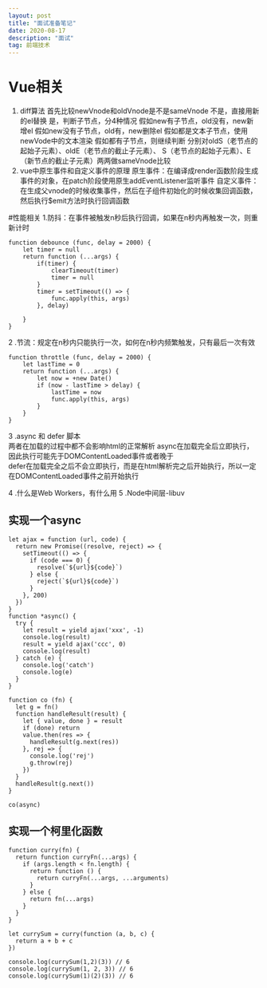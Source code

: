 ```yaml
---
layout: post
title: "面试准备笔记"
date: 2020-08-17 
description: "面试"
tag: 前端技术
---
```


# Vue相关
1. diff算法
首先比较newVnode和oldVnode是不是sameVnode
不是，直接用新的el替换
是，判断子节点，分4种情况
假如new有子节点，old没有，new新增el
假如new没有子节点，old有，new删除el
假如都是文本子节点，使用newVode中的文本渲染
假如都有子节点，则继续判断
分别对oldS（老节点的起始子元素）、oldE（老节点的截止子元素）、
S（老节点的起始子元素）、E（新节点的截止子元素）两两做sameVnode比较
2. vue中原生事件和自定义事件的原理
原生事件：在编译成render函数阶段生成事件的对象，在patch阶段使用原生addEventListener监听事件
自定义事件：在生成父vnode的时候收集事件，然后在子组件初始化的时候收集回调函数，然后执行$emit方法时执行回调函数

#性能相关
1.防抖：在事件被触发n秒后执行回调，如果在n秒内再触发一次，则重新计时
```
function debounce (func, delay = 2000) {
    let timer = null
    return function (...args) {
        if(timer) {
            clearTimeout(timer)
            timer = null
        }
        timer = setTimeout(() => {
            func.apply(this, args)
        }, delay)

    }
}
```  
2 .节流：规定在n秒内只能执行一次，如何在n秒内频繁触发，只有最后一次有效
```
function throttle (func, delay = 2000) {
    let lastTime = 0
    return function (...args) {
        let now = +new Date()
        if (now - lastTime > delay) {
            lastTime = now
            func.apply(this, args)
        }
    }
}

```
3 .async 和 defer 脚本  
两者在加载的过程中都不会影响html的正常解析
async在加载完全后立即执行，因此执行可能先于DOMContentLoaded事件或者晚于  
defer在加载完全之后不会立即执行，而是在html解析完之后开始执行，所以一定在DOMContentLoaded事件之前开始执行

4 .什么是Web Workers，有什么用
5 .Node中间层-libuv

## 实现一个async
```
let ajax = function (url, code) {
  return new Promise((resolve, reject) => {
    setTimeout(() => {
      if (code === 0) {
        resolve(`${url}${code}`)
      } else {
        reject(`${url}${code}`)
      }
    }, 200)
  })
}
function *async() {
  try {
    let result = yield ajax('xxx', -1)
    console.log(result)
    result = yield ajax('ccc', 0)
    console.log(result)
  } catch (e) {
    console.log('catch')
    console.log(e)
  }
}

function co (fn) {
  let g = fn()
  function handleResult(result) {
    let { value, done } = result
    if (done) return
    value.then(res => {
      handleResult(g.next(res))
    }, rej => {
      console.log('rej')
      g.throw(rej)
    })
  }
  handleResult(g.next())
}

co(async)
```

## 实现一个柯里化函数
```
function curry(fn) {
  return function curryFn(...args) {
    if (args.length < fn.length) {
      return function () {
        return curryFn(...args, ...arguments)
      }
    } else {
      return fn(...args)
    }
  }
}

let currySum = curry(function (a, b, c) {
  return a + b + c
})

console.log(currySum(1,2)(3)) // 6
console.log(currySum(1, 2, 3)) // 6
console.log(currySum(1)(2)(3)) // 6
```



